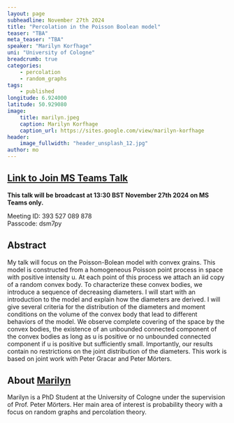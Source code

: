 ```yaml
---
layout: page
subheadline: November 27th 2024
title: "Percolation in the Poisson Boolean model"
teaser: "TBA"
meta_teaser: "TBA"
speaker: "Marilyn Korfhage"
uni: "University of Cologne"
breadcrumb: true
categories:
    - percolation
    - random_graphs
tags:
    - published
longitude: 6.924000
latitude: 50.929080
image:
    title: marilyn.jpeg
    caption: Marilyn Korfhage
    caption_url: https://sites.google.com/view/marilyn-korfhage
header:
    image_fullwidth: "header_unsplash_12.jpg"
author: mo
---
```


## [Link to Join MS Teams Talk](https://teams.microsoft.com/l/meetup-join/19%3ameeting_N2Q2NGY2NDEtYWVmNS00NzE3LWI0ZWMtMWFiZmE3NGM2MTc3%40thread.v2/0?context=%7b%22Tid%22%3a%22377e3d22-4ea1-422d-b0ad-8fcc89406b9e%22%2c%22Oid%22%3a%2243af9e94-a882-4d59-8a92-d00c8899065e%22%7d)

**This talk will be broadcast at 13:30 BST November 27th 2024 on MS Teams only.**

Meeting ID: 393 527 089 878 \
Passcode: dsm7py

## Abstract
My talk will focus on the Poisson-Bolean model with convex grains. This model is constructed from a homogeneous Poisson point process in space with positive intensity u. At each point of this process we attach an iid copy of a random convex body. To characterize these convex bodies, we introduce a sequence of decreasing diameters.
I will start with an introduction to the model and explain how the diameters are derived. I will give several criteria for the distribution of the diameters and moment conditions on the volume of the convex body that lead to different behaviors of the model. We observe complete covering of the space by the convex bodies, the existence of an unbounded connected component of the convex bodies as long as u is positive or no unbounded connected component if u is positive but sufficiently small. Importantly, our results contain no restrictions on the joint distribution of the diameters.
This work is based on joint work with Peter Gracar and Peter Mörters.

## About [Marilyn](https://sites.google.com/view/marilyn-korfhage)
Marilyn is a PhD Student at the University of Cologne under the supervision of Prof. Peter Mörters. Her main area of interest is probability theory with a focus on random graphs and percolation theory. 

